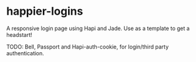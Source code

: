 # happier-logins

A responsive login page using Hapi and Jade. Use as a template to get a headstart!

TODO: Bell, Passport and Hapi-auth-cookie, for login/third party authentication.
